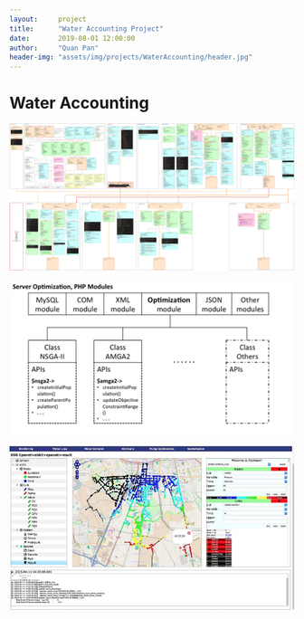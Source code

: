 ```yaml
---
layout:     project
title:      "Water Accounting Project"
date:       2019-08-01 12:00:00
author:     "Quan Pan"
header-img: "assets/img/projects/WaterAccounting/header.jpg"
---
```


# [](#header-1)Water Accounting

![](/assets/img/projects/WaterAccounting/architecture.jpg)

![](/assets/img/projects/WaterAccounting/PHPmodules.jpg)

![](/assets/img/projects/WaterAccounting/DSS.jpg)
